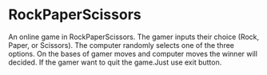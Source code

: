 # RockPaperScissors
An online game in RockPaperScissors.
The gamer inputs their choice (Rock, Paper, or Scissors).
The computer randomly selects one of the three options.
On the bases of gamer moves and computer moves the winner will decided.
If the gamer want to quit the game.Just use exit button.
